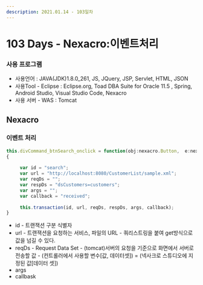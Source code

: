 ```yaml
---
description: 2021.01.14 - 103일차
---
```


# 103 Days - Nexacro:이벤트처리

### 사용 프로그램

* 사용언어 : JAVA\(JDK\)1.8.0\_261, JS, JQuery, JSP, Servlet, HTML, JSON
* 사용Tool  - Eclipse : Eclipse.org, Toad DBA Suite for Oracle 11.5 , Spring, Android Studio, Visual Studio Code, Nexacro
* 사용 서버 - WAS : Tomcat

## Nexacro

### 이벤트 처리

```javascript
this.divCommand_btnSearch_onclick = function(obj:nexacro.Button,  e:nexacro.ClickEventInfo)
{
    
     var id = "search";  
     var url = "http://localhost:8080/CustomerList/sample.xml";
     var reqDs = "";
     var respDs = "dsCustomers=customers";
     var args = "";
     var callback = "received";
    
     this.transaction(id, url, reqDs, respDs, args, callback);    
}
```

* id  - 트랜잭션 구분 식별자
* url  - 트랜잭션을 요청하는 서비스, 파일의 URL - 쿼리스트링을 붙여 get방식으로 값을 넘길 수 있다.
* reqDs - Request Data Set - \(tomcat\)서버의 요청을 기준으로 화면에서 서버로 전송할 값 - \(컨트롤러에서 사용할 변수\[값, 데이터셋\]\) = \(넥사크로 스튜디오에 지정된 값\[데이터 셋\]\)
* args
* callbask

